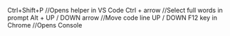Ctrl+Shift+P                        //Opens helper in VS Code
Ctrl + arrow                        //Select full words in prompt
Alt + UP / DOWN arrow               //Move code line UP / DOWN
F12 key in Chrome                   //Opens Console